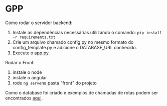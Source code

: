# GPP

Como rodar o servidor backend:
1. Instale as dependências necessárias utilizando o comando: `pip install -r requirements.txt`
2. Crie um arquivo chamado config.py no mesmo formato do config_template.py e adicione o DATABASE_URL conhecido.
3. Execute o app.py.

Rodar o Front:
1. instale o node
2. instale o angular
3. rode `ng serve`na pasta "front" do projeto

Como o database foi criado e exemplos de chamadas de rotas podem ser encontrados [aqui](https://docs.google.com/document/d/1eP_nUBj9I_Rp1lTbk5QxzzYulvSjlBz-tAuLSxlssaE/edit?usp=sharing).
